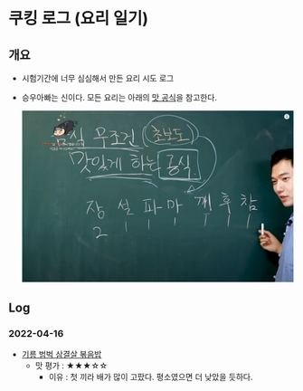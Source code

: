 # 쿠킹 로그 (요리 일기)

## 개요

- 시험기간에 너무 심심해서 만든 요리 시도 로그

- 승우아빠는 신이다. 모든 요리는 아래의 [맛 공식](https://www.youtube.com/watch?v=7vElbq6wmW4)을 참고한다.

  <img src="./승우아빠_맛공식.png" alt="맛공식" style="zoom:80%;" />

## Log

### 2022-04-16

- [기름 범벅 삼결살 볶음밥](2022-04-16/기름_범벅_삼결살_볶음밥)
  - 맛 평가 : ★★★☆☆
    - 이유 : 첫 끼라 배가 많이 고팠다. 평소였으면 더 낮았을 듯하다.

